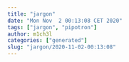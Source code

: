 ```yaml
---
title: "jargon"
date: "Mon Nov  2 00:13:08 CET 2020"
tags: ["jargon", "pipotron"]
author: m1ch3l
categories: ["generated"]
slug: "jargon/2020-11-02-00:13:08"
---
```



